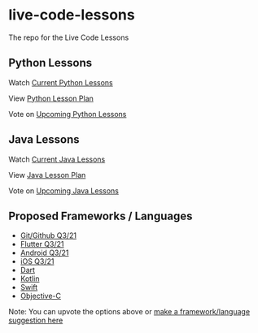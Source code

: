 # live-code-lessons
The repo for the Live Code Lessons

## Python Lessons
Watch [Current Python Lessons](https://www.youtube.com/playlist?list=PL2DoH4geuMIUW6FiMapctVi0EE9J3ZgY-)

View [Python Lesson Plan](https://github.com/the-mac/live-code-lessons/projects/2)

Vote on [Upcoming Python Lessons](https://github.com/the-mac/live-code-lessons/issues/2)

## Java Lessons
Watch [Current Java Lessons](https://youtube.com/playlist?list=PL2DoH4geuMIUW0LNNEL7yLCRN7SMuM5Yh)

View [Java Lesson Plan](https://github.com/the-mac/live-code-lessons/projects/1)

Vote on [Upcoming Java Lessons](https://github.com/the-mac/live-code-lessons/issues/1)


## Proposed Frameworks / Languages

- [Git/Github Q3/21](https://github.com/the-mac/live-code-lessons/issues/3#issuecomment-831469840)
- [Flutter Q3/21](https://github.com/the-mac/live-code-lessons/issues/3#issuecomment-831471595)
- [Android Q3/21](https://github.com/the-mac/live-code-lessons/issues/3#issuecomment-831471650)
- [iOS Q3/21](https://github.com/the-mac/live-code-lessons/issues/3#issuecomment-831471723)
- [Dart](https://github.com/the-mac/live-code-lessons/issues/3#issuecomment-831461117)
- [Kotlin](https://github.com/the-mac/live-code-lessons/issues/3#issuecomment-831461259)
- [Swift](https://github.com/the-mac/live-code-lessons/issues/3#issuecomment-831463034)
- [Objective-C](https://github.com/the-mac/live-code-lessons/issues/3#issuecomment-831463170)

Note: You can upvote the options above or [make a framework/language suggestion here](https://github.com/the-mac/live-code-lessons/issues/3)
